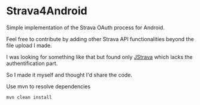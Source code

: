Strava4Android
==============

Simple implementation of the Strava OAuth process for Android.

Feel free to contribute by adding other Strava API functionalities beyond the file upload I made.

I was looking for something like that but found only <a href="https://github.com/dustedrob/JStrava">JStrava</a> which lacks the authentification part.

So I made it myself and thought I'd share the code.

Use mvn to resolve dependencies

    mvn clean install
